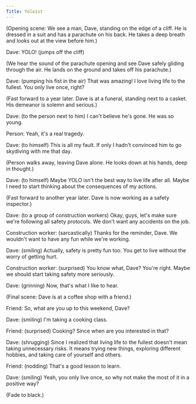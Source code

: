 ```yaml
---
Title: Yoloist
---
```



(Opening scene: We see a man, Dave, standing on the edge of a cliff. He is dressed in a suit and has a parachute on his back. He takes a deep breath and looks out at the view before him.)

Dave: YOLO! (jumps off the cliff)

(We hear the sound of the parachute opening and see Dave safely gliding through the air. He lands on the ground and takes off his parachute.)

Dave: (pumping his fist in the air) That was amazing! I love living life to the fullest. You only live once, right?

(Fast forward to a year later. Dave is at a funeral, standing next to a casket. His demeanor is solemn and serious.)

Dave: (to the person next to him) I can't believe he's gone. He was so young.

Person: Yeah, it's a real tragedy.

Dave: (to himself) This is all my fault. If only I hadn't convinced him to go skydiving with me that day.

(Person walks away, leaving Dave alone. He looks down at his hands, deep in thought.)

Dave: (to himself) Maybe YOLO isn't the best way to live life after all. Maybe I need to start thinking about the consequences of my actions.

(Fast forward to another year later. Dave is now working as a safety inspector.)

Dave: (to a group of construction workers) Okay, guys, let's make sure we're following all safety protocols. We don't want any accidents on the job.

Construction worker: (sarcastically) Thanks for the reminder, Dave. We wouldn't want to have any fun while we're working.

Dave: (smiling) Actually, safety is pretty fun too. You get to live without the worry of getting hurt.

Construction worker: (surprised) You know what, Dave? You're right. Maybe we should start taking safety more seriously.

Dave: (grinning) Now, that's what I like to hear.

(Final scene: Dave is at a coffee shop with a friend.)

Friend: So, what are you up to this weekend, Dave?

Dave: (smiling) I'm taking a cooking class.

Friend: (surprised) Cooking? Since when are you interested in that?

Dave: (shrugging) Since I realized that living life to the fullest doesn't mean taking unnecessary risks. It means trying new things, exploring different hobbies, and taking care of yourself and others.

Friend: (nodding) That's a good lesson to learn.

Dave: (smiling) Yeah, you only live once, so why not make the most of it in a positive way?

(Fade to black.)
